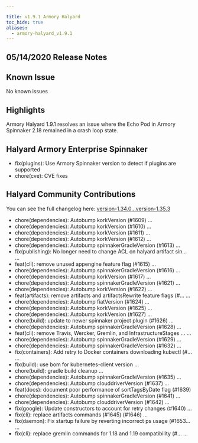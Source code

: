 ```yaml
---

title: v1.9.1 Armory Halyard
toc_hide: true
aliases:
  - armory-halyard_v1.9.1
---
```


## 05/14/2020 Release Notes

## Known Issue
No known issues

## Highlights

Armory Halyard 1.9.1 resolves an issue where the Echo Pod in Armory Spinnaker 2.18 remained in a crash loop state.


## Halyard Armory Enterprise Spinnaker
- fix(plugins): Use Armory Spinnaker version to detect if plugins are supported
- chore(cve): CVE fixes


## Halyard Community Contributions 
You can see the full changelog here: [version-1.34.0...version-1.35.3](https://github.com/spinnaker/halyard/compare/version-1.34.0...version-1.35.3)

- chore(dependencies): Autobump korkVersion (#1609) …
- chore(dependencies): Autobump korkVersion (#1610) …
- chore(dependencies): Autobump korkVersion (#1611) …
- chore(dependencies): Autobump korkVersion (#1612) …
- chore(dependencies): Autobump spinnakerGradleVersion (#1613) …
- fix(publishing): No longer need to change ACL on halyard artifact sin… …
- feat(cli): remove unused appengine feature flag (#1615) …
- chore(dependencies): Autobump spinnakerGradleVersion (#1616) …
- chore(dependencies): Autobump korkVersion (#1617) …
- chore(dependencies): Autobump spinnakerGradleVersion (#1621) …
- chore(dependencies): Autobump korkVersion (#1622) …
- feat(artifacts): remove artifacts and artifactsRewrite feature flags (#… …
- chore(dependencies): Autobump fiatVersion (#1624) …
- chore(dependencies): Autobump korkVersion (#1625) …
- chore(dependencies): Autobump korkVersion (#1627) …
- chore(build): update to newer spinnaker project plugin (#1626) …
- chore(dependencies): Autobump spinnakerGradleVersion (#1628) …
- feat(cli): remove Travis, Wercker, Gremlin, and InfrastructureStages … …
- chore(dependencies): Autobump spinnakerGradleVersion (#1629) …
- chore(dependencies): Autobump spinnakerGradleVersion (#1632) …
- fix(containers): Add retry to Docker containers downloading kubectl (#… …
- fix(build): use bom for kubernetes-client version …
- chore(build): gradle build cleanup …
- chore(dependencies): Autobump spinnakerGradleVersion (#1635) …
- chore(dependencies): Autobump clouddriverVersion (#1637) …
- feat(docs): document poor performance of sortTagsByDate flag (#1639)
- chore(dependencies): Autobump spinnakerGradleVersion (#1641) …
- chore(dependencies): Autobump clouddriverVersion (#1642) …
- fix(google): Update constructors to account for retry changes (#1640) …
- fix(cli): replace artifacts commands (#1645) (#1646) …
- fix(daemon): Fix startup failure by reverting incorrect ps usage (#1653… …
- fix(cli): replace gremlin commands for 1.18 and 1.19 compatibility (#… …
